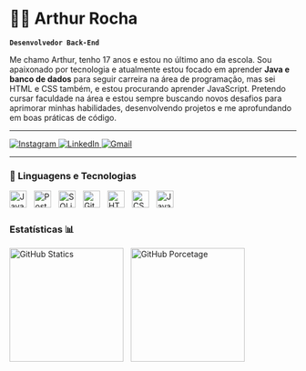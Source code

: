 # 👨‍💻 Arthur Rocha


**`Desenvolvedor Back-End`**

Me chamo Arthur, tenho 17 anos e estou no último ano da escola. Sou apaixonado por tecnologia e atualmente estou focado em aprender **Java e banco de dados** para seguir carreira na área de programação, mas sei HTML e CSS também, e estou procurando aprender JavaScript. Pretendo cursar faculdade na área e estou sempre buscando novos desafios para aprimorar minhas habilidades, desenvolvendo projetos e me aprofundando em boas práticas de código.




---




<p align="left">
    <a href="https://www.instagram.com/arthur_99z" target="_blank">
        <img alt="Instagram" 
             title="Instagram" 
             src="https://img.shields.io/badge/Instagram-E4405F?logo=instagram&logoColor=white&style=for-the-badge" />
    </a>
    <a href="www.linkedin.com/in/arthurochadev7" target="_blank">
        <img alt="LinkedIn" 
             title="LinkedIn" 
             src="https://img.shields.io/badge/LinkedIn-0077B5?logo=linkedin&logoColor=white&style=for-the-badge" />
    </a>
    <a href="arthurocha.tecinfor@gmail.com" target="_blank">
        <img alt="Gmail" 
             title="Gmail" 
             src="https://img.shields.io/badge/Gmail-EA4335?logo=gmail&logoColor=white&style=for-the-badge" />
    </a>
</p>

---

### **🤖 Linguagens e Tecnologias**

<img
    align="left"
    alt="Java"
    title="Java"
    width="30px"
    style="padding-right: 10px;"
    src="https://cdn.jsdelivr.net/gh/devicons/devicon@latest/icons/java/java-original.svg" 
/>

<img
    align="left"
    alt="PostgreSQL"
    title="PostgreSQL"
    width="30px"
    style="padding-right: 10px;"
    src="https://cdn.jsdelivr.net/gh/devicons/devicon@latest/icons/postgresql/postgresql-original.svg" 
/> 


<img
    align="left"
    alt="SQLite"
    title="SQLite"
    width="30px"
    style="padding-right: 10px;"
    src="https://cdn.jsdelivr.net/gh/devicons/devicon@latest/icons/sqlite/sqlite-original.svg" 
/>


<img
    align="left"
    alt="Git"
    title="Git"
    width="30px"
    style="padding-right: 10px;"
    src="https://cdn.jsdelivr.net/gh/devicons/devicon@latest/icons/git/git-original.svg" 
/>


<img
    align="left"
    alt="HTML"
    title="HTML"
    width="30px"
    style="padding-right: 10px;"
    src="https://cdn.jsdelivr.net/gh/devicons/devicon@latest/icons/html5/html5-original.svg" 
/>

<img
    align="left"
    alt="CSS"
    title="CSS"
    width="30px"
    style="padding-right: 10px;"
    src="https://cdn.jsdelivr.net/gh/devicons/devicon@latest/icons/css3/css3-original.svg" 
/>


<img
    align="left"
    alt="JavaScript"
    title="JavaScript"
    width="30px"
    style="padding-right: 10px;"
    src="https://cdn.jsdelivr.net/gh/devicons/devicon@latest/icons/javascript/javascript-original.svg" 
/>

<br>
<br>

### Estatísticas 📊

<p>
<img
    align="left"
    alt="GitHub Statics"
    height="200px"
    style="padding-right: 10px;"
    src="https://github-readme-stats.vercel.app/api?username=arthurocha-dev&show_icons=true&theme=radical&include_all_commits=true&locale=pt-br" 
/>

<img
    align="left"
    alt="GitHub Porcetage"
    height="200px"
    style="padding-right: 10px;"
    src="https://github-readme-stats.vercel.app/api/top-langs/?username=arthurocha-dev&theme=radical&layout=compact&custom_title=Tecnologias Porcentagem&langs-count-7" 
/>
</p>





    
